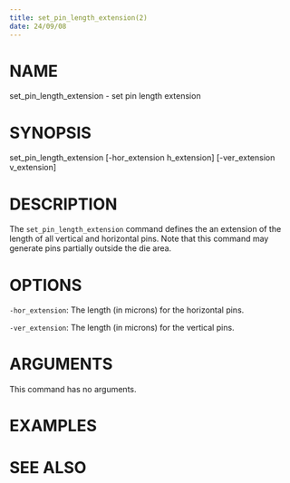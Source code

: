 ```yaml
---
title: set_pin_length_extension(2)
date: 24/09/08
---
```


# NAME

set_pin_length_extension - set pin length extension

# SYNOPSIS

set_pin_length_extension 
    [-hor_extension h_extension]
    [-ver_extension v_extension]


# DESCRIPTION

The `set_pin_length_extension` command defines the an extension of the length
of all vertical and horizontal pins. Note that this command may generate pins
partially outside the die area.

# OPTIONS

`-hor_extension`:  The length (in microns) for the horizontal pins.

`-ver_extension`:  The length (in microns) for the vertical pins.

# ARGUMENTS

This command has no arguments.

# EXAMPLES

# SEE ALSO
